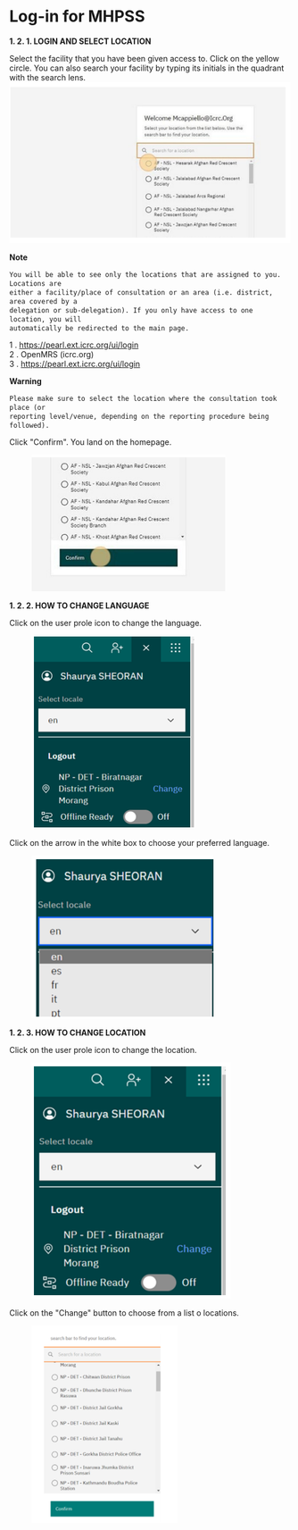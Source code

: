 # Log-in for MHPSS

**1. 2. 1. LOGIN AND SELECT LOCATION**

Select the facility that you have been given access to. Click on the yellow circle. You can also search your facility by typing its initials in the quadrant with the search lens.\
![](<../../.gitbook/assets/image (3) (1) (1).png>)

**Note**

```
You will be able to see only the locations that are assigned to you. Locations are
either a facility/place of consultation or an area (i.e. district, area covered by a
delegation or sub-delegation). If you only have access to one location, you will
automatically be redirected to the main page.
```

1 . https://pearl.ext.icrc.org/ui/login \
2 . OpenMRS (icrc.org) \
3 . https://pearl.ext.icrc.org/ui/login

**Warning**

```
Please make sure to select the location where the consultation took place (or
reporting level/venue, depending on the reporting procedure being followed).
```

Click "Confirm". You land on the homepage.

<figure><img src="../../.gitbook/assets/image (4) (1).png" alt=""><figcaption></figcaption></figure>

**1. 2. 2. HOW TO CHANGE LANGUAGE**

Click on the user prole icon to change the language.

<figure><img src="../../.gitbook/assets/image (5) (1).png" alt=""><figcaption></figcaption></figure>

Click on the arrow in the white box to choose your preferred language.

<figure><img src="../../.gitbook/assets/image (6) (1).png" alt=""><figcaption></figcaption></figure>

**1. 2. 3. HOW TO CHANGE LOCATION**

Click on the user prole icon to change the location.

<figure><img src="../../.gitbook/assets/image (7) (1).png" alt=""><figcaption></figcaption></figure>

Click on the "Change" button to choose from a list o locations.

<figure><img src="../../.gitbook/assets/image (8) (1).png" alt=""><figcaption></figcaption></figure>

